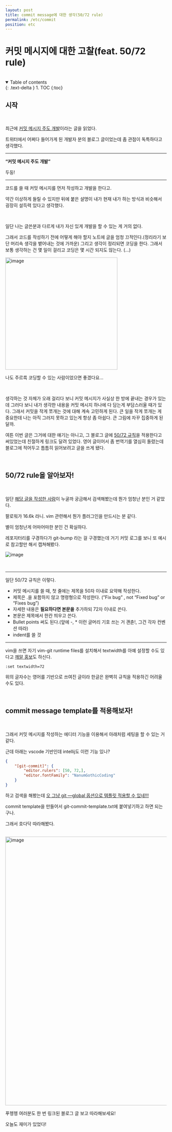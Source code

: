 ```yaml
---
layout: post
title: commit message에 대한 생각(50/72 rule)
permalink: /etc/commit
position: etc
---
```



# 커밋 메시지에 대한 고찰(feat. 50/72 rule)

<br/>

<details open markdown="block">
  <summary>
    Table of contents
  </summary>
  {: .text-delta }
1. TOC
{:toc}
</details>

## 시작

<br/>

최근에 [커밋 메시지 주도 개발](https://gyuwon.github.io/blog/2021/04/04/commit-message-driven-development.html)이라는 글을 읽었다. 

트위터에서 어쩌다 들어가게 된 개발자 분의 블로그 글이었는데 좀 관점이 독특하다고 생각했다.

----

<strong>“커밋 메시지 주도 개발” </strong>

두둥!

----

코드를 쓸 때 커밋 메시지를 먼저 작성하고 개발을 한다고.

약간 이상하게 들릴 수 있지만 뒤에 붙은 설명이 내가 현재 내가 하는 방식과 비슷해서 굉장히 설득력 있다고 생각했다.

<br />

일단 나는 글쓴분과 다르게 내가 자신 있게 개발을 할 수 있는 게 거의 없다. 

그래서 코드를 작성하기 전에 어떻게 해야 할지 노트에 글을 엄청 끄적인다.(정리라기 보단 머리속 생각을 뱉어내는 것에 가까운) 그리고 생각이 정리되면 코딩을 한다. 그래서 보통 생각하는 건 몇 일이 걸리고 코딩은 몇 시간 되지도 않는다. (...)


<img width="350" alt="image" src="https://user-images.githubusercontent.com/84627144/160753516-70091337-5d28-40a0-8d30-ea690ece881e.png">

나도 주르륵 코딩할 수 있는 사람이었으면 좋겠다요...

<br />

생각하는 것 자체가 오래 걸리다 보니 커밋 메시지가 사실상 한 방에 끝내는 경우가 있는데 그러다 보니 내가 생각한 내용을 커밋 메시지 하나에 다 담는게 부담스러울 때가 있다. 그래서 커밋을 작게 쪼개는 것에 대해 계속 고민하게 된다. 큰 일을 작게 쪼개는 게 중요한데 나는 아직 그러지 못하고 있는게 항상 좀 아쉽다. 큰 그림에 자꾸 집중하게 된달까. 

여튼 이번 글은 그거에 대한 얘기는 아니고, 그 블로그 글에 [50/72 규칙](https://tbaggery.com/2008/04/19/a-note-about-git-commit-messages.html)을 적용한다고 써있었는데 친절하게 링크도 달려 있었다. 영어 글이어서 좀 번역기를 열심히 돌렸는데 블로그에 적어두고 틈틈히 읽어보려고 글을 쓰게 됐다.


<br />

## 50/72 rule을 알아보자!

<br/>

일단 [해당 글을 작성한 사람](https://github.com/tpope)이 누굴까 궁금해서 검색해봤는데 뭔가 엄청난 분인 거 같았다.

팔로워가 16.6k 라니. vim 관련해서 뭔가 플러그인을 만드시는 분 같다.

별이 엄청난게 어마어마한 분인 건 확실하다.

레포지터리를 구경하다가 git-bump 라는 걸 구경했는데 거기 커밋 로그를 보니 또 예시로 참고할만 해서 캡쳐해봤다.

![image](https://user-images.githubusercontent.com/84627144/160754843-a82a8376-8074-4cda-b9b7-724621544db1.png)

<br />

----

일단 50/72 규칙은 이렇다.

- 커밋 메시지를 쓸 때, 첫 줄에는 제목을 50자 이내로 요약해 작성한다.
- 제목은 .을 포함하지 않고 명령형으로 작성한다.
(”Fix bug” , not “Fixed bug” or “Fixes bug”)
- 자세한 내용은 **필요하다면 본문을** 추가하되 72자 이내로 쓴다.
- 본문은 제목에서 한칸 띄우고 쓴다.
- Bullet points 써도 된다.(앞에 -, * 이런 글머리 기호 쓰는 거 괜츈!, 그건 각자 컨벤션 따라)
- indent를 쓸 것

----


vim을 쓰면 자기 vim-git runtime files를 설치해서 textwidth를 아예 설정할 수도 있다고 [깨알 홍보](https://github.com/tpope/vim-git)도 하신다. 

```
:set textwidth=72
```

위의 글자수는 영어를 기반으로 쓰여진 글이라 한글은 완벽히 규칙을 적용하긴 어려울 수도 있다.


<br/>

## commit message template를 적용해보자!

<br/>

그래서 커밋 메시지를 작성하는 에디터 기능을 이용해서 아래처럼 세팅을 할 수 있는 거 같다.

근데 아래는 vscode 기반인데 intellij도 이런 기능 있나?

```json
{
    "[git-commit]": {
        "editor.rulers": [50, 72,],
        "editor.fontFamily": "NanumGothicCoding"
    }
}
```

하고 검색을 해봤는데 [오 그냥 git —global 옵션으로 템플릿 적용할 수 있네!!!](https://blog.naver.com/rinjyu/222126055400)

commit template을 만들어서 git-commit-template.txt에 붙여넣기하고 하면 되는구나.

그래서 호다닥 따라해봤다.

<br/>

<img width="838" alt="image" src="https://user-images.githubusercontent.com/84627144/160759028-4a8b14e9-05ad-4f3d-9fec-33bf0aa56bbd.png">

푸헹헹 여러분도 한 번 링크된 블로그 글 보고 따라해보세요!

오늘도 재미가 있었다!
